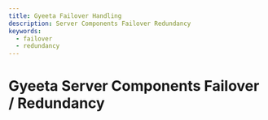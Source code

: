 ```yaml
---
title: Gyeeta Failover Handling
description: Server Components Failover Redundancy
keywords:
  - failover
  - redundancy
---
```


# Gyeeta Server Components Failover / Redundancy



